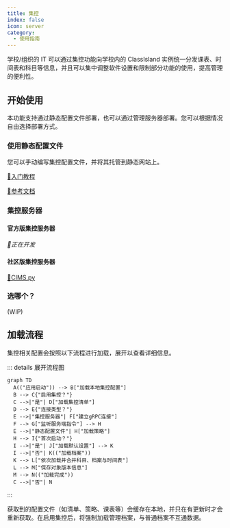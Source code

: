 ```yaml
---
title: 集控
index: false
icon: server
category:
  - 使用指南
---
```


学校/组织的 IT 可以通过集控功能向学校内的 ClassIsland 实例统一分发课表、时间表和科目等信息，并且可以集中调整软件设置和限制部分功能的使用，提高管理的便利性。

<a id="get-started"></a>

## 开始使用

本功能支持通过静态配置文件部署，也可以通过管理服务器部署。您可以根据情况自由选择部署方式。

<a id="get-started-static"></a>

### 使用静态配置文件

您可以手动编写集控配置文件，并将其托管到静态网站上。

[🚀入门教程](./tutorial-create-management-config/README.md)

[📖参考文档](configure.md)

<a id="get-started-server"></a>

### 集控服务器

#### 官方版集控服务器

_🚧正在开发_

#### 社区版集控服务器

[🚀CIMS.py](./cims.py.md)

<a id="get-started-compare"></a>

### 选哪个？

(WIP)

<a id="loading-progress"></a>

## 加载流程

集控相关配置会按照以下流程进行加载，展开以查看详细信息。

::: details 展开流程图
```mermaid
graph TD
  A(("应用启动")) --> B["加载本地集控配置"]
  B --> C{"启用集控？"}
  C -->|"是"| D["加载集控清单"]
  D --> E{"连接类型？"}
  E -->|"集控服务器"| F["建立gRPC连接"]
  F --> G["监听服务端指令"] --> H
  E -->|"静态配置文件"| H["加载策略"]
  H --> I{"首次启动？"}
  I -->|"是"| J["加载默认设置"] --> K
  I -->|"否"| K(("加载档案"))
  K --> L["依次加载并合并科目、档案与时间表"]
  L --> M["保存对象版本信息"]
  M --> N(("加载完成"))
  C -->|"否"| N
```
:::

获取到的配置文件（如清单、策略、课表等）会缓存在本地，并只在有更新时才会重新获取。在启用集控后，将强制加载管理档案，与普通档案不互通数据。
